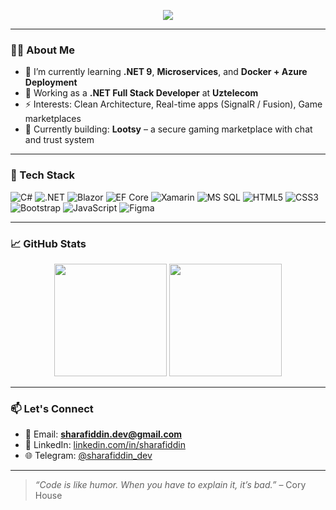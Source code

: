 <!-- Profilingizga animatsiyali banner qo'shish -->
<p align="center">
  <img src="https://readme-typing-svg.herokuapp.com?color=4CAF50&lines=Hi+there!+I'm+Sharafiddin+%F0%9F%91%8B;Full+Stack+.NET+Developer;Passionate+about+Blazor,+EF+Core,+Cloud;Learning+every+day+%F0%9F%93%9A" />
</p>

---

### 👨‍💻 About Me

- 🌱 I’m currently learning **.NET 9**, **Microservices**, and **Docker + Azure Deployment**
- 💼 Working as a **.NET Full Stack Developer** at **Uztelecom**
- ⚡ Interests: Clean Architecture, Real-time apps (SignalR / Fusion), Game marketplaces
- 🔭 Currently building: **Lootsy** – a secure gaming marketplace with chat and trust system

---

### 🧰 Tech Stack

![C#](https://img.shields.io/badge/-C%23-239120?style=for-the-badge&logo=c-sharp&logoColor=white)
![.NET](https://img.shields.io/badge/-.NET-512BD4?style=for-the-badge&logo=dotnet&logoColor=white)
![Blazor](https://img.shields.io/badge/-Blazor-512BD4?style=for-the-badge&logo=blazor&logoColor=white)
![EF Core](https://img.shields.io/badge/-Entity%20Framework-6DB33F?style=for-the-badge)
![Xamarin](https://img.shields.io/badge/-Xamarin-3498DB?style=for-the-badge&logo=xamarin&logoColor=white)
![MS SQL](https://img.shields.io/badge/-SQL%20Server-CC2927?style=for-the-badge&logo=microsoft-sql-server&logoColor=white)
![HTML5](https://img.shields.io/badge/-HTML5-E34F26?style=for-the-badge&logo=html5&logoColor=white)
![CSS3](https://img.shields.io/badge/-CSS3-1572B6?style=for-the-badge&logo=css3&logoColor=white)
![Bootstrap](https://img.shields.io/badge/-Bootstrap-563D7C?style=for-the-badge&logo=bootstrap&logoColor=white)
![JavaScript](https://img.shields.io/badge/-JavaScript-F7DF1E?style=for-the-badge&logo=javascript&logoColor=black)
![Figma](https://img.shields.io/badge/-Figma-F24E1E?style=for-the-badge&logo=figma&logoColor=white)

---

### 📈 GitHub Stats

<p align="center">
  <img src="https://github-readme-stats.vercel.app/api?username=your-github-username&show_icons=true&theme=radical&count_private=true" height="180"/>
  <img src="https://github-readme-streak-stats.herokuapp.com/?user=your-github-username&theme=radical" height="180"/>
</p>

---

### 📫 Let's Connect

- 📧 Email: **sharafiddin.dev@gmail.com**
- 💼 LinkedIn: [linkedin.com/in/sharafiddin](https://www.linkedin.com/in/sharafiddin)
- 🌐 Telegram: [@sharafiddin_dev](https://t.me/sharafiddin_dev)

---

> _“Code is like humor. When you have to explain it, it’s bad.”_ – Cory House

